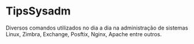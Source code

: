 # TipsSysadm

Diversos comandos utilizados no dia a dia na administração de sistemas Linux, Zimbra, Exchange, Posftix, Nginx, Apache entre outros.



